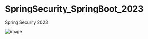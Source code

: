 # SpringSecurity_SpringBoot_2023
Spring Security 2023


![image](https://user-images.githubusercontent.com/39586770/231659823-5b6c2caf-1009-4607-b4b5-df97853134b2.png)
